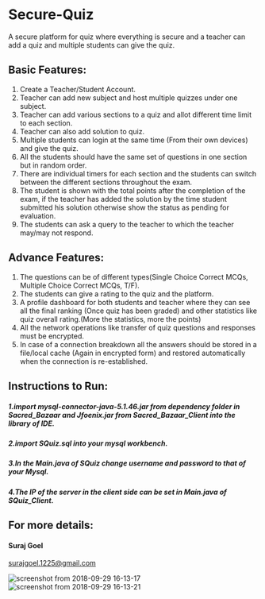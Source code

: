 # Secure-Quiz
A secure platform for quiz where everything is secure and a teacher can add a quiz and multiple students can give the quiz.
## Basic Features:
1. Create a Teacher/Student Account.
2. Teacher can add new subject and host multiple quizzes under one subject.
3. Teacher can add various sections to a quiz and allot different time limit to each section.
4. Teacher can also add solution to quiz.
5. Multiple students can login at the same time (From their own devices) and give the quiz.
6. All the students should have the same set of questions in one section but in random order.
7. There are individual timers for each section and the students can switch between the different sections throughout the exam.
8. The student is shown with the total points after the completion of the exam, if the teacher has added the solution by 
the time student submitted his solution otherwise show the status as pending for evaluation.
9. The students can ask a query to the teacher to which the teacher may/may not respond.

## Advance Features:
1. The questions can be of different types(Single Choice Correct MCQs, Multiple
Choice Correct MCQs, T/F).
2. The students can give a rating to the quiz and the platform.
3. A profile dashboard for both students and teacher where they can see all the final
ranking (Once quiz has been graded) and other statistics like quiz overall rating.(More
the statistics, more the points)
4. All the network operations like transfer of quiz questions and responses must be
encrypted.
5. In case of a connection breakdown all the answers should be stored in a file/local
cache (Again in encrypted form) and restored automatically when the connection is
re-established. 
## Instructions to Run:
##### 1.import mysql-connector-java-5.1.46.jar from dependency folder in Sacred_Bazaar and Jfoenix.jar from Sacred_Bazaar_Client into the library of IDE.
##### 2.import SQuiz.sql into your mysql workbench.
##### 3.In the Main.java of SQuiz change username and password to that of your Mysql.
##### 4.The IP of the server in the client side can be set in Main.java of SQuiz_Client.
## For more details:
#### Suraj Goel 
surajgoel.1225@gmail.com

![screenshot from 2018-09-29 16-13-17](https://user-images.githubusercontent.com/29855009/46244855-02757c00-c403-11e8-9961-8c9575dd90e3.png)
![screenshot from 2018-09-29 16-13-21](https://user-images.githubusercontent.com/29855009/46244858-0b664d80-c403-11e8-8da3-9363cd97c79d.png)

